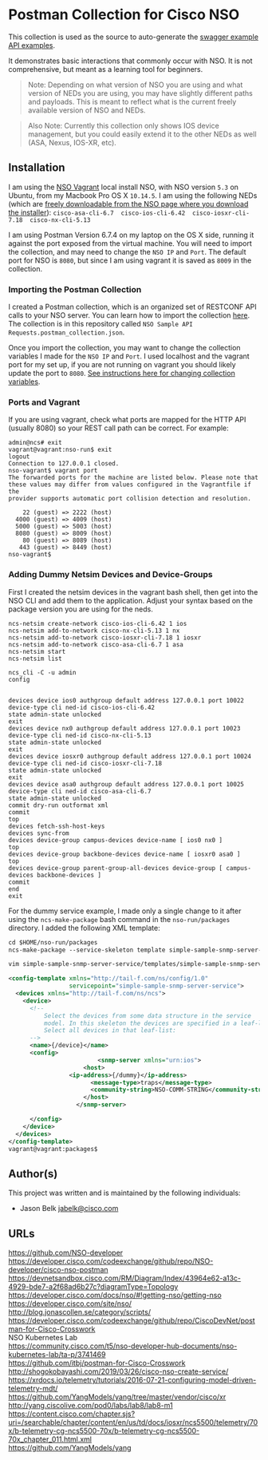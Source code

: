 # Postman Collection for Cisco NSO

This collection is used as the source to auto-generate the [swagger example API examples](https://developer.cisco.com/docs/nso/#!cisco-nso-swagger-api-docs). 

It demonstrates basic interactions that commonly occur with NSO. It is not comprehensive, but meant as a learning tool for beginners. 

> Note: Depending on what version of NSO you are using and what version of NEDs you are using, you may have slightly different paths and payloads. This is meant to reflect what is the current freely available version of NSO and NEDs. 

> Also Note: Currently this collection only shows IOS device management, but you could easily extend it to the other NEDs as well (ASA, Nexus, IOS-XR, etc). 

## Installation

I am using the [NSO Vagrant](https://github.com/NSO-developer/nso-vagrant) local install NSO, with NSO version `5.3` on Ubuntu, from my Macbook Pro  OS X `10.14.5`. I am using the following NEDs (which are [freely downloadable from the NSO page where you download the installer](https://developer.cisco.com/docs/nso/#!getting-nso)): `cisco-asa-cli-6.7  cisco-ios-cli-6.42  cisco-iosxr-cli-7.18  cisco-nx-cli-5.13`

I am using Postman Version 6.7.4 on my laptop on the OS X side, running it against the port exposed from the virtual machine. You will need to import the collection, and may need to change the `NSO IP` and `Port`. The default port for NSO is `8080`, but since I am using vagrant it is saved as `8009` in the collection. 

### Importing the Postman Collection

I created a Postman collection, which is an organized set of RESTCONF API calls to your NSO server. You can learn how to import the collection [here](https://learning.getpostman.com/docs/postman/collections/data_formats/#importing-postman-data). The collection is in this repository called `NSO Sample API Requests.postman_collection.json`. 

Once you import the collection, you may want to change the collection variables I made for the `NSO IP` and `Port`. I used localhost and the vagrant port for my set up, if you are not running on vagrant you should likely update the port to `8080`. [See instructions here for changing collection variables](https://learning.getpostman.com/docs/postman/environments_and_globals/variables#defining-collection-variables).

### Ports and Vagrant
If you are using vagrant, check what ports are mapped for the HTTP API (usually 8080) so your REST call path can be correct.
For example:
```
admin@ncs# exit
vagrant@vagrant:nso-run$ exit
logout
Connection to 127.0.0.1 closed.
nso-vagrant$ vagrant port
The forwarded ports for the machine are listed below. Please note that
these values may differ from values configured in the Vagrantfile if the
provider supports automatic port collision detection and resolution.

    22 (guest) => 2222 (host)
  4000 (guest) => 4009 (host)
  5000 (guest) => 5003 (host)
  8080 (guest) => 8009 (host)
    80 (guest) => 8089 (host)
   443 (guest) => 8449 (host)
nso-vagrant$
```

### Adding Dummy Netsim Devices and Device-Groups

First I created the netsim devices in the vagrant bash shell, then get into the NSO CLI and add them to the application. Adjust your syntax based on the package version you are using for the neds. 

```
ncs-netsim create-network cisco-ios-cli-6.42 1 ios
ncs-netsim add-to-network cisco-nx-cli-5.13 1 nx
ncs-netsim add-to-network cisco-iosxr-cli-7.18 1 iosxr
ncs-netsim add-to-network cisco-asa-cli-6.7 1 asa
ncs-netsim start
ncs-netsim list

ncs_cli -C -u admin
config


devices device ios0 authgroup default address 127.0.0.1 port 10022 device-type cli ned-id cisco-ios-cli-6.42
state admin-state unlocked
exit
devices device nx0 authgroup default address 127.0.0.1 port 10023 device-type cli ned-id cisco-nx-cli-5.13
state admin-state unlocked
exit
devices device iosxr0 authgroup default address 127.0.0.1 port 10024 device-type cli ned-id cisco-iosxr-cli-7.18
state admin-state unlocked
exit
devices device asa0 authgroup default address 127.0.0.1 port 10025 device-type cli ned-id cisco-asa-cli-6.7
state admin-state unlocked
commit dry-run outformat xml
commit
top
devices fetch-ssh-host-keys
devices sync-from
devices device-group campus-devices device-name [ ios0 nx0 ]
top
devices device-group backbone-devices device-name [ iosxr0 asa0 ]
top
devices device-group parent-group-all-devices device-group [ campus-devices backbone-devices ]
commit 
end
exit
```

For the dummy service example, I made only a single change to it after using the `ncs-make-package` bash command in the `nso-run/packages` directory. I added the following XML template:
```xml
cd $HOME/nso-run/packages
ncs-make-package --service-skeleton template simple-sample-snmp-server-service

vim simple-sample-snmp-server-service/templates/simple-sample-snmp-server-service-template.xml

<config-template xmlns="http://tail-f.com/ns/config/1.0"
                 servicepoint="simple-sample-snmp-server-service">
  <devices xmlns="http://tail-f.com/ns/ncs">
    <device>
      <!--
          Select the devices from some data structure in the service
          model. In this skeleton the devices are specified in a leaf-list.
          Select all devices in that leaf-list:
      -->
      <name>{/device}</name>
      <config>
                         <snmp-server xmlns="urn:ios">
                     <host>
			     <ip-address>{/dummy}</ip-address>
                       <message-type>traps</message-type>
                       <community-string>NSO-COMM-STRING</community-string>
                     </host>
                   </snmp-server>

      </config>
    </device>
  </devices>
</config-template>
vagrant@vagrant:packages$

```


## Author(s)

This project was written and is maintained by the following individuals:

* Jason Belk <jabelk@cisco.com>

## URLs
https://github.com/NSO-developer  
https://developer.cisco.com/codeexchange/github/repo/NSO-developer/cisco-nso-postman  
https://devnetsandbox.cisco.com/RM/Diagram/Index/43964e62-a13c-4929-bde7-a2f68ad6b27c?diagramType=Topology  
https://developer.cisco.com/docs/nso/#!getting-nso/getting-nso  
https://developer.cisco.com/site/nso/  
http://blog.jonascollen.se/category/scripts/  
https://developer.cisco.com/codeexchange/github/repo/CiscoDevNet/postman-for-Cisco-Crosswork  
NSO Kubernetes Lab  
https://community.cisco.com/t5/nso-developer-hub-documents/nso-kubernetes-lab/ta-p/3741469  
https://github.com/itbj/postman-for-Cisco-Crosswork  
http://shogokobayashi.com/2019/03/26/cisco-nso-create-service/  
https://xrdocs.io/telemetry/tutorials/2016-07-21-configuring-model-driven-telemetry-mdt/  
https://github.com/YangModels/yang/tree/master/vendor/cisco/xr  
http://yang.ciscolive.com/pod0/labs/lab8/lab8-m1  
https://content.cisco.com/chapter.sjs?uri=/searchable/chapter/content/en/us/td/docs/iosxr/ncs5500/telemetry/70x/b-telemetry-cg-ncs5500-70x/b-telemetry-cg-ncs5500-70x_chapter_011.html.xml  
https://github.com/YangModels/yang  

